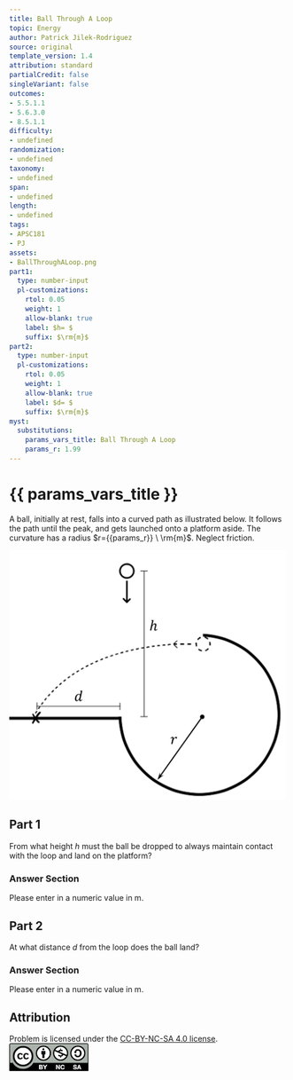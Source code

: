 ```yaml
---
title: Ball Through A Loop
topic: Energy
author: Patrick Jilek-Rodriguez
source: original
template_version: 1.4
attribution: standard
partialCredit: false
singleVariant: false
outcomes:
- 5.5.1.1
- 5.6.3.0
- 8.5.1.1
difficulty:
- undefined
randomization:
- undefined
taxonomy:
- undefined
span:
- undefined
length:
- undefined
tags:
- APSC181
- PJ
assets:
- BallThroughALoop.png
part1:
  type: number-input
  pl-customizations:
    rtol: 0.05
    weight: 1
    allow-blank: true
    label: $h= $
    suffix: $\rm{m}$
part2:
  type: number-input
  pl-customizations:
    rtol: 0.05
    weight: 1
    allow-blank: true
    label: $d= $
    suffix: $\rm{m}$
myst:
  substitutions:
    params_vars_title: Ball Through A Loop
    params_r: 1.99
---
```

# {{ params_vars_title }}
A ball, initially at rest, falls into a curved path as illustrated below. It follows the path until the peak, and gets launched onto a platform aside.
The curvature has a radius $r={{params_r}} \ \rm{m}$.
Neglect friction.

<img src="BallThroughALoop.png" width=500 alt="A ball falling vertically into a loop of radius r from a height h. At the peak of the loop, it comes off the track and lands on a platform of distance d from the start of the loop." >

## Part 1

From what height $h$ must the ball be dropped to always maintain contact with the loop and land on the platform?

### Answer Section

Please enter in a numeric value in m.

## Part 2

At what distance $d$ from the loop does the ball land?

### Answer Section

Please enter in a numeric value in m.

## Attribution

Problem is licensed under the [CC-BY-NC-SA 4.0 license](https://creativecommons.org/licenses/by-nc-sa/4.0/).<br> ![The Creative Commons 4.0 license requiring attribution-BY, non-commercial-NC, and share-alike-SA license.](https://raw.githubusercontent.com/firasm/bits/master/by-nc-sa.png)
